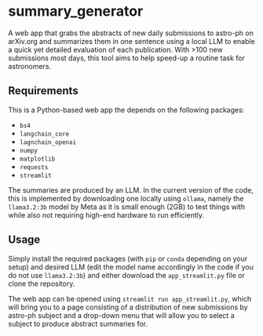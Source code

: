 # summary_generator
A web app that grabs the abstracts of new daily submissions to astro-ph on arXiv.org and summarizes them in one sentence using a local LLM to enable a quick yet detailed evaluation of each publication. With >100 new submissions most days, this tool aims to help speed-up a routine task for astronomers. 

## Requirements
This is a Python-based web app the depends on the following packages:
* `bs4`
* `langchain_core`
* `lagnchain_openai`
* `numpy`
* `matplotlib`
* `requests`
* `streamlit`

The summaries are produced by an LLM. In the current version of the code, this is implemented by downloading one locally using `ollama`, namely the `llama3.2:3b` model by Meta as it is small enough (2GB) to test things with while also not requiring high-end hardware to run efficiently. 

## Usage
Simply install the required packages (with `pip` or `conda` depending on your setup) and desired LLM (edit the model name accordingly in the code if you do not use `llama3.2:3b`) and either download the `app_streamlit.py` file or clone the repository. 

The web app can be opened using `streamlit run app_streamlit.py`, which will bring you to a page consisting of a distribution of new submissions by astro-ph subject and a drop-down menu that will allow you to select a subject to produce abstract summaries for. 
